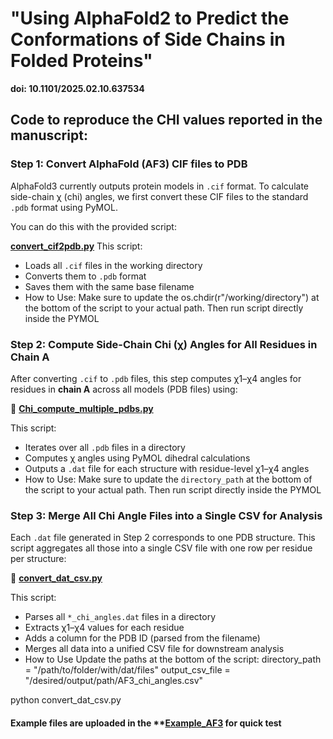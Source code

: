 # **"Using AlphaFold2 to Predict the Conformations of Side Chains in Folded Proteins"** 
**doi: 10.1101/2025.02.10.637534** 

## Code to reproduce the CHI values reported in the manuscript:

### Step 1: Convert AlphaFold (AF3) CIF files to PDB

AlphaFold3 currently outputs protein models in `.cif` format. To calculate side-chain χ (chi) angles, we first convert these CIF files to the standard `.pdb` format using PyMOL.

You can do this with the provided script:

**[convert_cif2pdb.py](https://github.com/axt651/Chi-angles/blob/main/convert_cif2pdb.py)**
This script:
- Loads all `.cif` files in the working directory
- Converts them to `.pdb` format
- Saves them with the same base filename
- How to Use:
  Make sure to update the os.chdir(r"/working/directory") at the bottom of the script to your actual path.
  Then run script directly inside the PYMOL


### Step 2: Compute Side-Chain Chi (χ) Angles for All Residues in Chain A

After converting `.cif` to `.pdb` files, this step computes χ1–χ4 angles for residues in **chain A** across all models (PDB files) using:

🔗 **[Chi_compute_multiple_pdbs.py](https://github.com/axt651/Chi-angles/blob/main/Chi_compute_multiple_pdbs.py)**

This script:
- Iterates over all `.pdb` files in a directory
- Computes χ angles using PyMOL dihedral calculations
- Outputs a `.dat` file for each structure with residue-level χ1–χ4 angles
- How to Use:
  Make sure to update the `directory_path` at the bottom of the script to your actual path.
  Then run script directly inside the PYMOL

### Step 3: Merge All Chi Angle Files into a Single CSV for Analysis

Each `.dat` file generated in Step 2 corresponds to one PDB structure. This script aggregates all those into a single CSV file with one row per residue per structure:

🔗 **[convert_dat_csv.py](https://github.com/axt651/Chi-angles/blob/main/convert_dat_csv.py)**

This script:
- Parses all `*_chi_angles.dat` files in a directory
- Extracts χ1–χ4 values for each residue
- Adds a column for the PDB ID (parsed from the filename)
- Merges all data into a unified CSV file for downstream analysis
- How to Use
Update the paths at the bottom of the script:
directory_path = "/path/to/folder/with/dat/files"
output_csv_file = "/desired/output/path/AF3_chi_angles.csv"

python convert_dat_csv.py


#### Example files are uploaded in the **[Example_AF3](https://github.com/axt651/Chi-angles/tree/main/Example_AF3) for quick test

